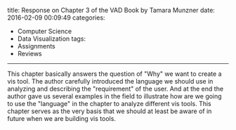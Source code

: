 title: Response on Chapter 3 of the VAD Book by Tamara Munzner
date: 2016-02-09 00:09:49
categories:
- Computer Science
- Data Visualization
tags:
- Assignments
- Reviews
---

This chapter basically answers the question of "Why" we want to create a vis tool. The author carefully introduced the language we should use in analyzing and describing the "requirement" of the user. And at the end the author gave us several examples in the field to illustrate how are we going to use the "language" in the chapter to analyze different vis tools. This chapter serves as the very basis that we should at least be aware of in future when we are building vis tools.
